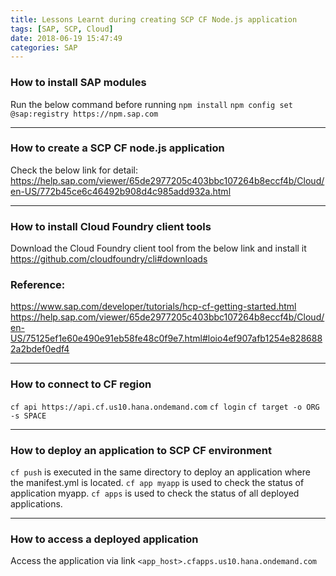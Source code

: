 ```yaml
---
title: Lessons Learnt during creating SCP CF Node.js application
tags: [SAP, SCP, Cloud]
date: 2018-06-19 15:47:49
categories: SAP
---
```

### How to install SAP modules

Run the below command before running `npm install`
`npm config set @sap:registry https://npm.sap.com`

---
### How to create a SCP CF node.js application

Check the below link for detail:
https://help.sap.com/viewer/65de2977205c403bbc107264b8eccf4b/Cloud/en-US/772b45ce6c46492b908d4c985add932a.html


---
### How to install Cloud Foundry client tools

Download the Cloud Foundry client tool from the below link and install it
https://github.com/cloudfoundry/cli#downloads

### Reference:
https://www.sap.com/developer/tutorials/hcp-cf-getting-started.html
https://help.sap.com/viewer/65de2977205c403bbc107264b8eccf4b/Cloud/en-US/75125ef1e60e490e91eb58fe48c0f9e7.html#loio4ef907afb1254e8286882a2bdef0edf4

---
### How to connect to CF region

`cf api https://api.cf.us10.hana.ondemand.com`
`cf login`
`cf target -o ORG -s SPACE`

---
### How to deploy an application to SCP CF environment

`cf push` is executed in the same directory to deploy an application where the manifest.yml is located.
`cf app myapp` is used to check the status of application myapp.
`cf apps` is used to check the status of all deployed applications.

---
### How to access a deployed application

Access the application via link `<app_host>.cfapps.us10.hana.ondemand.com`

